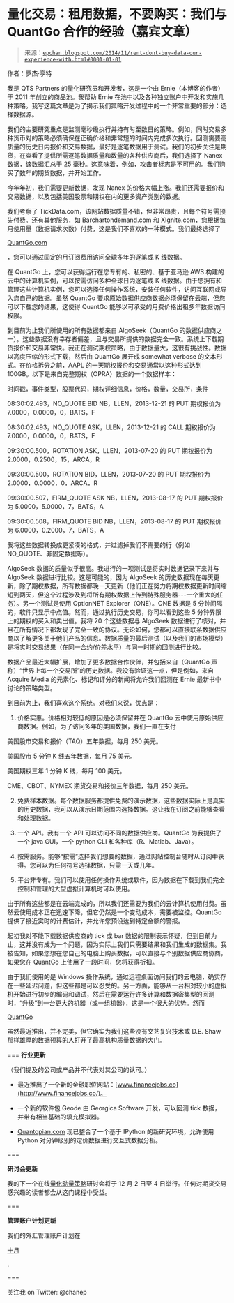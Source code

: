 <!--yml

分类：未分类

日期：2024-05-12 18:57:19

-->

# 量化交易：租用数据，不要购买：我们与 QuantGo 合作的经验（嘉宾文章）

> 来源：[`epchan.blogspot.com/2014/11/rent-dont-buy-data-our-experience-with.html#0001-01-01`](http://epchan.blogspot.com/2014/11/rent-dont-buy-data-our-experience-with.html#0001-01-01)

作者：罗杰·亨特

我是 QTS Partners 的量化研究员和开发者，这是一个由 Ernie（本博客的作者）于 2011 年创立的商品池。我帮助 Ernie 在池中以及各种独立账户中开发和实施几种策略。我写这篇文章是为了揭示我们策略开发过程中的一个非常重要的部分：选择数据源。

我们的主要研究重点是监测毫秒级执行并持有时至数日的策略。例如，同时交易多种货币对的策略必须确保在正确价格和非常短的时间内完成多次执行。回测需要高质量的历史日内报价和交易数据，最好是逐笔数据用于测试。我们的初步关注是期货，在查看了提供所需逐笔数据质量和数量的各种供应商后，我们选择了 Nanex 数据，该数据汇总于 25 毫秒。这意味着，例如，攻击者标志是不可用的。我们购买了数年的期货数据，并开始工作。

今年年初，我们需要更新数据，发现 Nanex 的价格大幅上涨。我们还需要报价和交易数据，以及包括美国股票和期权在内的更多资产类别的数据。

我们考察了 TickData.com，该网站数据质量不错，但非常昂贵，且每个符号需预先付费。还有其他服务，如 Barchartondemand.com 和 XIgnite.com，您根据每月使用量（数据请求次数）付费，这是我们不喜欢的一种模式。我们最终选择了

[QuantGo.com](http://tinyurl.com/oxv4d6k)

，您可以通过固定的月订阅费用访问全球多年的逐笔或 K 线数据。

在 QuantGo 上，您可以获得运行在您专有的、私密的、基于亚马逊 AWS 构建的云中的计算机实例，可以按需访问多种全球日内逐笔或 K 线数据。由于您拥有和管理这些计算机实例，您可以选择任何操作系统，安装任何软件，访问互联网或导入您自己的数据。虽然 QuantGo 要求原始数据供应商数据必须保留在云端，但您可以下载您的结果，这使得 QuantGo 能够以可承受的月费价格出租多年数据访问权限。

到目前为止我们所使用的所有数据都来自 AlgoSeek（QuantGo 的数据供应商之一）。这些数据没有幸存者偏差，且与交易所提供的数据完全一致。系统上下载期货报价和交易非常快。我正在测试期权策略，由于数据量大，这很有挑战性。数据以高度压缩的形式下载，然后由 QuantGo 展开成 somewhat verbose 的文本形式。在价格拆分之前，AAPL 的一天期权报价和交易通常以这种形式达到 100GB。以下是来自完整期权（OPRA）数据的一个数据样本：

时间戳，事件类型，股票代码，期权详细信息，价格，数量，交易所，条件

08:30:02.493，NO_QUOTE BID NB，LLEN，2013-12-21 的 PUT 期权报价为 7.0000，0.0000，0，BATS，F

08:30:02.493，NO_QUOTE ASK，LLEN，2013-12-21 的 CALL 期权报价为 7.0000，0.0000，0，BATS，F

09:30:00.500，ROTATION ASK，LLEN，2013-07-20 的 PUT 期权报价为 2.0000，0.2500，15，ARCA，R

09:30:00.500，ROTATION BID，LLEN，2013-07-20 的 PUT 期权报价为 2.0000，0.0000，0，ARCA，R

09:30:00.507，FIRM_QUOTE ASK NB，LLEN，2013-08-17 的 PUT 期权报价为 5.0000，5.0000，7，BATS，A

09:30:00.508，FIRM_QUOTE BID NB，LLEN，2013-08-17 的 PUT 期权报价为 6.0000，0.2000，7，BATS，A

我将这些数据转换成更紧凑的格式，并过滤掉我们不需要的行（例如 NO_QUOTE、非固定数据等）。

AlgoSeek 数据的质量似乎很高。我进行的一项测试是将实时数据记录下来并与 AlgoSeek 数据进行比较。这是可能的，因为 AlgoSeek 的历史数据现在每天更新，除了期权数据，所有数据都晚一天更新（他们正在努力将期权数据更新时间缩短到两天，但这个过程涉及到将所有期权数据上传到特殊服务器---一个重大的任务）。另一个测试是使用 OptionNET Explorer（ONE）。ONE 数据是 5 分钟间隔的，软件只显示中点值。然而，通过执行历史交易，你可以看到这些 5 分钟界限上的期权的买入和卖出值。我将 20 个这些数据与 AlgoSeek 数据进行了核对，并且在所有情况下都发现了完全一致的协议。无论如何，您都可以直接联系数据供应商以了解更多关于他们产品的信息。数据质量的最后测试（以及我们的市场模型）是将实时交易结果（在同一合约/价差水平）与同一时期的回测进行比较。

数据产品最近大幅扩展，增加了更多数据合作伙伴，并包括来自（QuantGo 声称）“世界上每一个交易所”的历史数据。我没有验证这一点，但是例如，来自 Acquire Media 的元素化、标记和评分的新闻将允许我们回测在 Ernie 最新书中讨论的策略类型。

到目前为止，我们喜欢这个系统。对我们来说，优点是：

1. 价格实惠。价格相对较低的原因是必须保留并在 QuantGo 云中使用原始供应商数据。例如，为了访问多年的美国数据，我们一直在支付

美国股市交易和报价（TAQ）五年数据，每月 250 美元。

美国股市 5 分钟 K 线五年数据，每月 75 美元。

美国期权三年 1 分钟 K 线，每月 100 美元。

CME、CBOT、NYMEX 期货交易和报价三年数据，每月 250 美元。

2. 免费样本数据。每个数据服务都提供免费的演示数据，这些数据实际上是真实的历史数据，我可以从演示日期范围内选择数据。这让我在订阅之前能够查看和处理数据。

3. 一个 API。我有一个 API 可以访问不同的数据供应商。QuantGo 为我提供了一个 java GUI，一个 python CLI 和各种库（R、Matlab、Java）。

4. 按需服务。能够“按需”选择我们想要的数据，通过网站控制台随时从订阅中获得。您可以为任何符号选择数据，只需一天或几年。

5. 平台非专有。我们可以使用任何操作系统或软件，因为数据在下载到我们完全控制和管理的大型虚拟计算机时可以使用。

由于所有这些都是在云端完成的，所以我们还需要为我们的云计算机使用付费。虽然云使用成本正在迅速下降，但它仍然是一个变动成本，需要被监控。QuantGo 提供了接近实时的计费估计，并允许您预设达到特定金额的警报。

起初我对不能下载数据供应商的 tick 或 bar 数据的限制表示怀疑，但到目前为止，这并没有成为一个问题，因为实际上我们只需要结果和我们生成的数据集。我被告知，如果您想在您自己的电脑上购买数据，可以直接与个别数据供应商协商，如果您在 QuantGo 上使用了一段时间，您将获得折扣。

由于我们使用的是 Windows 操作系统，通过远程桌面访问我们的云电脑，确实存在一些延迟问题，但这些都是可以忍受的。另一方面，能够从一台相对较小的虚拟机开始进行初步的编码和调试，然后在需要运行许多计算和数据密集型的回测时，“升级”到一台更大的机器（或一组机器），这是一个很大的优势。然而

[QuantGo](http://tinyurl.com/oxv4d6k)

虽然最近推出，并不完美，但它确实为我们这些没有文艺复兴技术或 D.E. Shaw 那样雄厚的数据预算的人打开了最高机构质量数据的大门。

=== **行业更新**

（我们提及的公司或产品并不代表对其公司的认可。）

+   最近推出了一个新的金融职位网站：[www.financejobs.co](http://www.financejobs.co/)。

+   一个新的软件包 Geode 由 Georgica Software 开发，可以回测 tick 数据，并带有相当基础的填充模拟器。

+   [Quantopian.com](http://quantopian.com/) 现已整合了一个基于 IPython 的新研究环境，允许使用 Python 对分钟级别的定价数据进行交互式数据分析。

===

**研讨会更新**

我的下一个在线[量化动量策略](http://www.epchan.com/workshops/)研讨会将于 12 月 2 日至 4 日举行。任何对期货交易感兴趣的读者都会从这门课程中受益。

===

**管理账户计划更新**

我们的外汇管理账户计划在

[十月](http://www.epchan.com/accounts/)

.

===

关注我 on Twitter: @chanep
